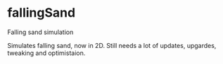 # fallingSand
Falling sand simulation

Simulates falling sand, now in 2D. Still needs a lot of updates, upgardes, tweaking and optimistaion.
